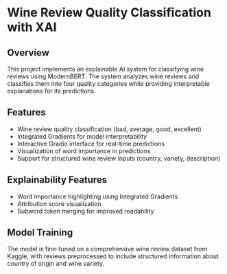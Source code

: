 # Wine Review Quality Classification with XAI

## Overview
This project implements an explainable AI system for classifying wine reviews using ModernBERT. The system analyzes wine reviews and classifies them into four quality categories while providing interpretable explanations for its predictions.

## Features
- Wine review quality classification (bad, average, good, excellent)
- Integrated Gradients for model interpretability
- Interactive Gradio interface for real-time predictions
- Visualization of word importance in predictions
- Support for structured wine review inputs (country, variety, description)

## Explainability Features
- Word importance highlighting using Integrated Gradients
- Attribution score visualization
- Subword token merging for improved readability

## Model Training
The model is fine-tuned on a comprehensive wine review dataset from Kaggle, with reviews preprocessed to include structured information about country of origin and wine variety.
    